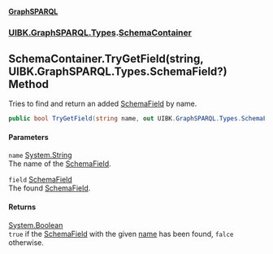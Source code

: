 #### [GraphSPARQL](./index.md 'index')
### [UIBK.GraphSPARQL.Types](./UIBK-GraphSPARQL-Types.md 'UIBK.GraphSPARQL.Types').[SchemaContainer](./UIBK-GraphSPARQL-Types-SchemaContainer.md 'UIBK.GraphSPARQL.Types.SchemaContainer')
## SchemaContainer.TryGetField(string, UIBK.GraphSPARQL.Types.SchemaField?) Method
Tries to find and return an added [SchemaField](./UIBK-GraphSPARQL-Types-SchemaField.md 'UIBK.GraphSPARQL.Types.SchemaField') by name.  
```csharp
public bool TryGetField(string name, out UIBK.GraphSPARQL.Types.SchemaField? field);
```
#### Parameters
<a name='UIBK-GraphSPARQL-Types-SchemaContainer-TryGetField(string_UIBK-GraphSPARQL-Types-SchemaField-)-name'></a>
`name` [System.String](https://docs.microsoft.com/en-us/dotnet/api/System.String 'System.String')  
The name of the [SchemaField](./UIBK-GraphSPARQL-Types-SchemaField.md 'UIBK.GraphSPARQL.Types.SchemaField').  
  
<a name='UIBK-GraphSPARQL-Types-SchemaContainer-TryGetField(string_UIBK-GraphSPARQL-Types-SchemaField-)-field'></a>
`field` [SchemaField](./UIBK-GraphSPARQL-Types-SchemaField.md 'UIBK.GraphSPARQL.Types.SchemaField')  
The found [SchemaField](./UIBK-GraphSPARQL-Types-SchemaField.md 'UIBK.GraphSPARQL.Types.SchemaField').  
  
#### Returns
[System.Boolean](https://docs.microsoft.com/en-us/dotnet/api/System.Boolean 'System.Boolean')  
`true` if the [SchemaField](./UIBK-GraphSPARQL-Types-SchemaField.md 'UIBK.GraphSPARQL.Types.SchemaField') with the given [name](#UIBK-GraphSPARQL-Types-SchemaContainer-TryGetField(string_UIBK-GraphSPARQL-Types-SchemaField-)-name 'UIBK.GraphSPARQL.Types.SchemaContainer.TryGetField(string, UIBK.GraphSPARQL.Types.SchemaField?).name') has been found, `falce` otherwise.  
